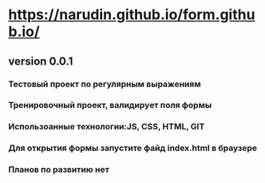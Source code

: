 # https://narudin.github.io/form.github.io/
## version 0.0.1
### Тестовый проект по регулярным выражениям
### Тренировочный проект, валидирует поля формы
### Использоанные технологии:JS, CSS, HTML, GIT
### Для открытия формы запустите файд index.html  в браузере
### Планов по развитию нет
